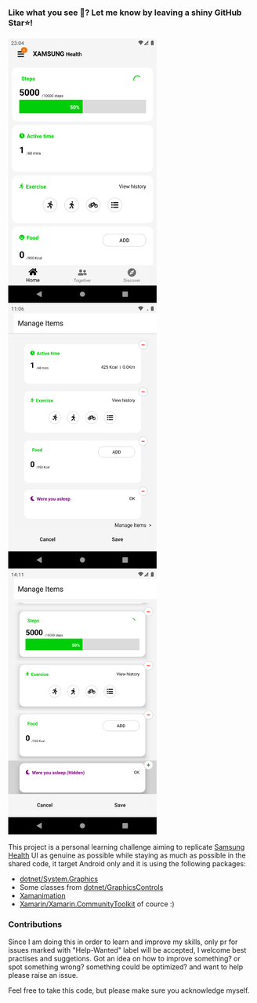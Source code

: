 ### Like what you see 👀? Let me know by leaving a shiny GitHub Star⭐!

<p float="left">
 <img src="Screenshots/99ceb1c9.png" width="303" height="538">
 <img src="Screenshots/bf2246534b4af245400e1db87b633fb2e2d37d3b.png" width="303" height="538">
 <img src="Screenshots/c5e7feef.png" width="303" height="538">
</p>

This project is a personal learning challenge aiming to replicate [Samsung Health](https://play.google.com/store/apps/details?id=com.sec.android.app.shealth) UI as genuine as possible while staying as much as possible in the shared code, it target Android only and it is using the following packages:
- [dotnet/System.Graphics](https://github.com/dotnet/System.Graphics)
- Some classes from [dotnet/GraphicsControls](https://github.com/dotnet/GraphicsControls)
- [Xamanimation](https://github.com/jsuarezruiz/Xamanimation)
- [Xamarin/Xamarin.CommunityToolkit](https://github.com/Xamarin/XamarinCommunityToolkit) of cource :)


### Contributions

Since I am doing this in order to learn and improve my skills, only pr for issues marked with "Help-Wanted" label will be accepted, I welcome best practises and suggetions. Got an idea on how to improve something? or spot something wrong? something could be optimized? and want to help please raise an issue.

Feel free to take this code, but please make sure you acknowledge myself.
